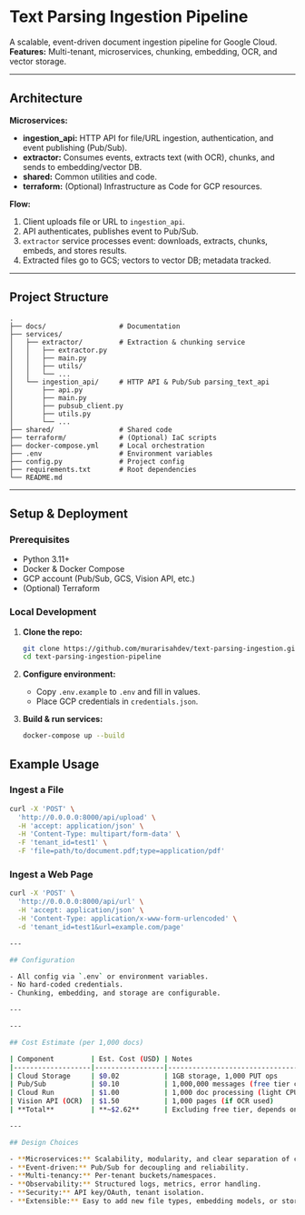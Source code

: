 # Text Parsing Ingestion Pipeline

A scalable, event-driven document ingestion pipeline for Google Cloud.  
**Features:** Multi-tenant, microservices, chunking, embedding, OCR, and vector storage.

---

## Architecture

**Microservices:**
- **ingestion_api:** HTTP API for file/URL ingestion, authentication, and event publishing (Pub/Sub).
- **extractor:** Consumes events, extracts text (with OCR), chunks, and sends to embedding/vector DB.
- **shared:** Common utilities and code.
- **terraform:** (Optional) Infrastructure as Code for GCP resources.

**Flow:**
1. Client uploads file or URL to `ingestion_api`.
2. API authenticates, publishes event to Pub/Sub.
3. `extractor` service processes event: downloads, extracts, chunks, embeds, and stores results.
4. Extracted files go to GCS; vectors to vector DB; metadata tracked.

---

## Project Structure

```
.
├── docs/                  # Documentation
├── services/
│   ├── extractor/         # Extraction & chunking service
│   │   ├── extractor.py
│   │   ├── main.py
│   │   ├── utils/
│   │   └── ...
│   └── ingestion_api/     # HTTP API & Pub/Sub parsing_text_api
│       ├── api.py
│       ├── main.py
│       ├── pubsub_client.py
│       ├── utils.py
│       └── ...
├── shared/                # Shared code
├── terraform/             # (Optional) IaC scripts
├── docker-compose.yml     # Local orchestration
├── .env                   # Environment variables
├── config.py              # Project config
├── requirements.txt       # Root dependencies
└── README.md
```

---

## Setup & Deployment

### Prerequisites

- Python 3.11+
- Docker & Docker Compose
- GCP account (Pub/Sub, GCS, Vision API, etc.)
- (Optional) Terraform

### Local Development

1. **Clone the repo:**
    ```sh
    git clone https://github.com/murarisahdev/text-parsing-ingestion.git
    cd text-parsing-ingestion-pipeline
    ```

2. **Configure environment:**
    - Copy `.env.example` to `.env` and fill in values.
    - Place GCP credentials in `credentials.json`.

3. **Build & run services:**
    ```sh
    docker-compose up --build
    ```

## Example Usage

### Ingest a File

```sh
curl -X 'POST' \
  'http://0.0.0.0:8000/api/upload' \
  -H 'accept: application/json' \
  -H 'Content-Type: multipart/form-data' \
  -F 'tenant_id=test1' \
  -F 'file=path/to/document.pdf;type=application/pdf'
```

### Ingest a Web Page

```sh
curl -X 'POST' \
  'http://0.0.0.0:8000/api/url' \
  -H 'accept: application/json' \
  -H 'Content-Type: application/x-www-form-urlencoded' \
  -d 'tenant_id=test1&url=example.com/page'

---

## Configuration

- All config via `.env` or environment variables.
- No hard-coded credentials.
- Chunking, embedding, and storage are configurable.

---

---

## Cost Estimate (per 1,000 docs)

| Component         | Est. Cost (USD) | Notes                                      |
|-------------------|-----------------|---------------------------------------------|
| Cloud Storage     | $0.02           | 1GB storage, 1,000 PUT ops                  |
| Pub/Sub           | $0.10           | 1,000,000 messages (free tier covers most)  |
| Cloud Run         | $1.00           | 1,000 doc processing (light CPU/mem)        |
| Vision API (OCR)  | $1.50           | 1,000 pages (if OCR used)                   |         |
| **Total**         | **~$2.62**      | Excluding free tier, depends on usage       |

---

## Design Choices

- **Microservices:** Scalability, modularity, and clear separation of concerns.
- **Event-driven:** Pub/Sub for decoupling and reliability.
- **Multi-tenancy:** Per-tenant buckets/namespaces.
- **Observability:** Structured logs, metrics, error handling.
- **Security:** API key/OAuth, tenant isolation.
- **Extensible:** Easy to add new file types, embedding models, or storage backends.

